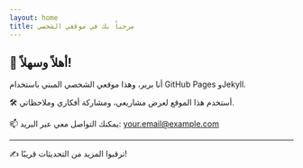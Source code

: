 ```yaml
---
layout: home
title: مرحباً بك في موقعي الشخصي
---
```


## 👋 أهلاً وسهلاً!

أنا برير، وهذا موقعي الشخصي المبني باستخدام GitHub Pages وJekyll.

🛠️ أستخدم هذا الموقع لعرض مشاريعي، ومشاركة أفكاري وملاحظاتي.

📫 يمكنك التواصل معي عبر البريد: your.email@example.com

---

✍️ ترقبوا المزيد من التحديثات قريبًا!
